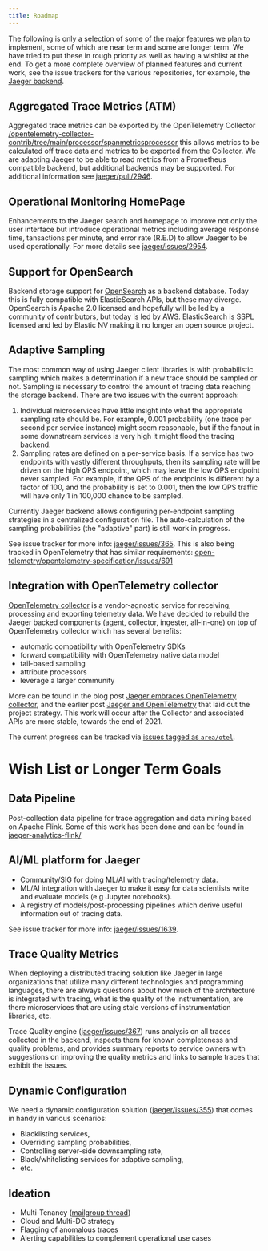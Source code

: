 ```yaml
---
title: Roadmap
---
```


The following is only a selection of some of the major features we plan to implement, some of which are near term and some are longer term. We have tried to put these in rough priority as well as having a wishlist at the end. To get a more complete overview of planned features and current work, see the issue trackers for the various repositories, for example, the [Jaeger backend](https://github.com/jaegertracing/jaeger/issues/).

## Aggregated Trace Metrics (ATM)

Aggregated trace metrics can be exported by the OpenTelemetry Collector [/opentelemetry-collector-contrib/tree/main/processor/spanmetricsprocessor](https://github.com/open-telemetry/opentelemetry-collector-contrib/tree/main/processor/spanmetricsprocessor) this allows metrics to be calculated off trace data and metrics to be exported from the Collector. We are adapting Jaeger to be able to read metrics from a Prometheus compatible backend, but additional backends may be supported. For additional information see [jaeger/pull/2946](https://github.com/jaegertracing/jaeger/pull/2946). 

## Operational Monitoring HomePage

Enhancements to the Jaeger search and homepage to improve not only the user interface but introduce operational metrics including average response time, tansactions per minute, and error rate (R.E.D) to allow Jaeger to be used operationally. For more details see [jaeger/issues/2954](https://github.com/jaegertracing/jaeger/issues/2954).

## Support for OpenSearch

Backend storage support for [OpenSearch](https://opensearch.org/) as a backend database. Today this is fully compatible with ElasticSearch APIs, but these may diverge. OpenSearch is Apache 2.0 licensed and hopefully will be led by a community of contributors, but today is led by AWS. ElasticSearch is SSPL licensed and led by Elastic NV making it no longer an open source project.

## Adaptive Sampling

The most common way of using Jaeger client libraries is with probabilistic sampling which makes a determination
if a new trace should be sampled or not. Sampling is necessary to control the amount of tracing data reaching
the storage backend. There are two issues with the current approach:

  1. Individual microservices have little insight into what the appropriate sampling rate should be.
     For example, 0.001 probability (one trace per second per service instance) might seem reasonable,
     but if the fanout in some downstream services is very high it might flood the tracing backend.
  1. Sampling rates are defined on a per-service basis. If a service has two endpoints with vastly different
     throughputs, then its sampling rate will be driven on the high QPS endpoint, which may leave the low QPS
     endpoint never sampled. For example, if the QPS of the endpoints is different by a factor of 100, and the
     probability is set to 0.001, then the low QPS traffic will have only 1 in 100,000 chance to be sampled.

Currently Jaeger backend allows configuring per-endpoint sampling strategies in a centralized configuration file.
The auto-calculation of the sampling probabilities (the "adaptive" part) is still work in progress.

See issue tracker for more info: [jaeger/issues/365](https://github.com/jaegertracing/jaeger/issues/365). This is also being tracked in OpenTelemetry that has similar requirements: [open-telemetry/opentelemetry-specification/issues/691](https://github.com/open-telemetry/opentelemetry-specification/issues/691)

## Integration with OpenTelemetry collector

[OpenTelemetry collector](https://opentelemetry.io/docs/collector/getting-started/) is a vendor-agnostic service for receiving, processing and exporting telemetry data. We have decided to rebuild the Jaeger backed components (agent, collector, ingester, all-in-one) on top of OpenTelemetry collector which has several benefits:

* automatic compatibility with OpenTelemetry SDKs
* forward compatibility with OpenTelemetry native data model
* tail-based sampling
* attribute processors
* leverage a larger community

More can be found in the blog post [Jaeger embraces OpenTelemetry collector](https://medium.com/jaegertracing/jaeger-embraces-opentelemetry-collector-90a545cbc24), and the earlier post [Jaeger and OpenTelemetry](https://medium.com/jaegertracing/jaeger-and-opentelemetry-1846f701d9f2) that laid out the project strategy. This work will occur after the Collector and associated APIs are more stable, towards the end of 2021.

The current progress can be tracked via [issues tagged as `area/otel`](https://github.com/jaegertracing/jaeger/issues?q=is%3Aissue+is%3Aopen+label%3Aarea%2Fotel).

# Wish List or Longer Term Goals
## Data Pipeline

Post-collection data pipeline for trace aggregation and data mining based on Apache Flink. Some of this work has been done and can be found in [jaeger-analytics-flink/](https://github.com/jaegertracing/jaeger-analytics-flink)

## AI/ML platform for Jaeger

* Community/SIG for doing ML/AI with tracing/telemetry data.
* ML/AI integration with Jaeger to make it easy for data scientists write and evaluate models
  (e.g Jupyter notebooks).
* A registry of models/post-processing pipelines which derive useful information out of tracing data.

See issue tracker for more info: [jaeger/issues/1639](https://github.com/jaegertracing/jaeger/issues/1639).

## Trace Quality Metrics

When deploying a distributed tracing solution like Jaeger in large organizations
that utilize many different technologies and programming languages,
there are always questions about how much of the architecture is integrated
with tracing, what is the quality of the instrumentation, are there microservices
that are using stale versions of instrumentation libraries, etc.

Trace Quality engine ([jaeger/issues/367](https://github.com/jaegertracing/jaeger/issues/367))
runs analysis on all traces collected in the backend, inspects them for known completeness
and quality problems, and provides summary reports to service owners with suggestions on
improving the quality metrics and links to sample traces that exhibit the issues.

## Dynamic Configuration

We need a dynamic configuration solution ([jaeger/issues/355](https://github.com/jaegertracing/jaeger/issues/355))
that comes in handy in various scenarios:

  * Blacklisting services,
  * Overriding sampling probabilities,
  * Controlling server-side downsampling rate,
  * Black/whitelisting services for adaptive sampling,
  * etc.

## Ideation

* Multi-Tenancy ([mailgroup thread](https://groups.google.com/forum/#!topic/jaeger-tracing/PcxftflO4_o))
* Cloud and Multi-DC strategy
* Flagging of anomalous traces 
* Alerting capabilities to complement operational use cases